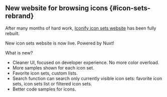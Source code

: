 ## New website for browsing icons {#icon-sets-rebrand}

After many months of hard work, [Iconify icon sets website](https://icon-sets.iconify.design/) has been fully rebuilt.

New icon sets website is now live. Powered by Nuxt!

What is new?
- Cleaner UI, focused on developer experience. No more color overload.
- More samples shown for each icon set.
- Favorite icon sets, custom lists.
- Search function can search only currently visible icon sets: favorite icon sets, icon sets list or filtered icon sets.
- Better code samples for icons.

